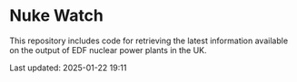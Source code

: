 # Nuke Watch

This repository includes code for retrieving the latest information available on the output of EDF nuclear power plants in the UK.

Last updated: 2025-01-22 19:11